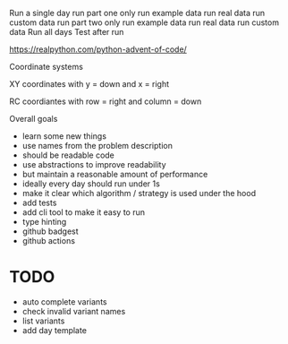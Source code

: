 Run a single day
    run part one only
        run example data
        run real data
        run custom data
    run part two only
        run example data
        run real data
        run custom data
Run all days
Test after run

https://realpython.com/python-advent-of-code/


Coordinate systems

XY coordinates with y = down and x = right

RC coordiantes with row = right and column = down


Overall goals

* learn some new things
* use names from the problem description
* should be readable code
* use abstractions to improve readability
* but maintain a reasonable amount of performance
* ideally every day should run under 1s
* make it clear which algorithm / strategy is used under the hood
* add tests
* add cli tool to make it easy to run
* type hinting
* github badgest
* github actions


# TODO
* auto complete variants
* check invalid variant names
* list variants
* add day template